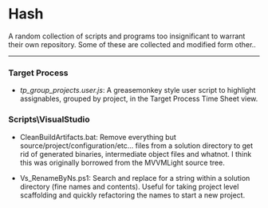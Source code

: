 Hash
====
A random collection of scripts and programs too insignificant to warrant their own repository.  Some of these are collected and modified form other..

- - -


### Target Process

* _tp_group_projects.user.js_: A greasemonkey style user script to highlight assignables, grouped by project, in the Target Process Time Sheet view.

### Scripts\VisualStudio
* CleanBuildArtifacts.bat: Remove everything but source/project/configuration/etc... files from a solution directory to get rid of generated binaries, intermediate object files and whatnot.  I think this was originally borrowed from the MVVMLight source tree.

* Vs_RenameByNs.ps1: Search and replace for a string within a solution directory (fine names and contents).  Useful for taking project level scaffolding and quickly refactoring the names to start a new project.

